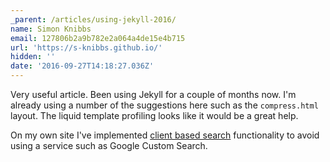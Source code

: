 ```yaml
---
_parent: /articles/using-jekyll-2016/
name: Simon Knibbs
email: 127806b2a9b782e2a064a4de15e4b715
url: 'https://s-knibbs.github.io/'
hidden: ''
date: '2016-09-27T14:18:27.036Z'
---
```


Very useful article. Been using Jekyll for a couple of months now. I'm already
using a number of the suggestions here such as the `compress.html` layout. The
liquid template profiling looks like it would be a great help.

On my own site I've implemented
[client based search](https://s-knibbs.github.io/blog/2016/08/12/implementing-client-based-search-for-static-site/)
functionality to avoid using a service such as Google Custom Search.
